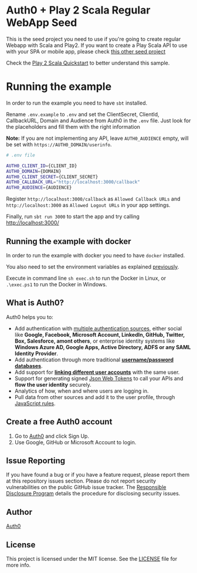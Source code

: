 # Auth0 + Play 2 Scala Regular WebApp Seed

This is the seed project you need to use if you're going to create regular Webapp with Scala and Play2. If you want to create a Play Scala API to use with your SPA or mobile app, please check [this other seed project](TODO://)

Check the [Play 2 Scala Quickstart](https://auth0.com/docs/quickstart/webapp/scala) to better understand this sample.

# Running the example

In order to run the example you need to have `sbt` installed.

Rename `.env.example` to `.env` and set the ClientSecret, ClientId, CallbackURL, Domain and Audience from Auth0 in the `.env` file. Just look for the placeholders and fill them with the right information

__Note:__ If you are not implementing any API, leave `AUTH0_AUDIENCE` empty, will be set with `https://AUTH0_DOMAIN/userinfo`.

````bash
# .env file

AUTH0_CLIENT_ID={CLIENT_ID}
AUTH0_DOMAIN={DOMAIN}
AUTH0_CLIENT_SECRET={CLIENT_SECRET}
AUTH0_CALLBACK_URL="http://localhost:3000/callback"
AUTH0_AUDIENCE={AUDIENCE}
````

Register `http://localhost:3000/callback` as `Allowed Callback URLs` and `http://localhost:3000`
as `Allowed Logout URLs` in your app settings.

Finally, run `sbt run 3000` to start the app and try calling [http://localhost:3000/](http://localhost:3000/)

## Running the example with docker

In order to run the example with docker you need to have `docker` installed.

You also need to set the environment variables as explained [previously](#running-the-example).

Execute in command line `sh exec.sh` to run the Docker in Linux, or `.\exec.ps1` to run the Docker in Windows.

## What is Auth0?

Auth0 helps you to:

* Add authentication with [multiple authentication sources](https://docs.auth0.com/identityproviders), either social like **Google, Facebook, Microsoft Account, LinkedIn, GitHub, Twitter, Box, Salesforce, amont others**, or enterprise identity systems like **Windows Azure AD, Google Apps, Active Directory, ADFS or any SAML Identity Provider**.
* Add authentication through more traditional **[username/password databases](https://docs.auth0.com/mysql-connection-tutorial)**.
* Add support for **[linking different user accounts](https://docs.auth0.com/link-accounts)** with the same user.
* Support for generating signed [Json Web Tokens](https://docs.auth0.com/jwt) to call your APIs and **flow the user identity** securely.
* Analytics of how, when and where users are logging in.
* Pull data from other sources and add it to the user profile, through [JavaScript rules](https://docs.auth0.com/rules).

## Create a free Auth0 account

1. Go to [Auth0](https://auth0.com/signup) and click Sign Up.
2. Use Google, GitHub or Microsoft Account to login.

## Issue Reporting

If you have found a bug or if you have a feature request, please report them at this repository issues section. Please do not report security vulnerabilities on the public GitHub issue tracker. The [Responsible Disclosure Program](https://auth0.com/whitehat) details the procedure for disclosing security issues.

## Author

[Auth0](https://auth0.com)

## License

This project is licensed under the MIT license. See the [LICENSE](LICENSE.txt) file for more info.
